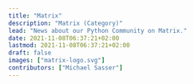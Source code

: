 ```yaml
---
title: "Matrix"
description: "Matrix (Category)"
lead: "News about our Python Community on Matrix."
date: 2021-11-08T06:37:21+02:00
lastmod: 2021-11-08T06:37:21+02:00
draft: false
images: ["matrix-logo.svg"]
contributors: ["Michael Sasser"]
---
```


